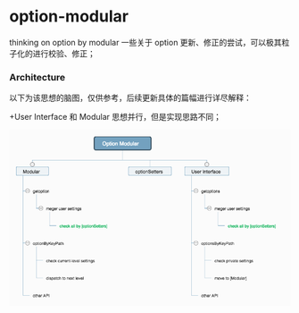 # option-modular

thinking on option by modular
一些关于 option 更新、修正的尝试，可以极其粒子化的进行校验、修正；

### Architecture

以下为该思想的脑图，仅供参考，后续更新具体的篇幅进行详尽解释：

+User Interface 和 Modular 思想并行，但是实现思路不同；

<img src="OptionModularDesign.png" align="center">
